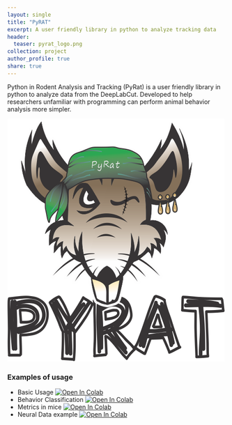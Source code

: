 ```yaml
---
layout: single
title: "PyRAT"
excerpt: A user friendly library in python to analyze tracking data
header:
  teaser: pyrat_logo.png
collection: project
author_profile: true
share: true
---
```


Python in Rodent Analysis and Tracking (PyRat) is a user friendly library in python to analyze data from the DeepLabCut. Developed to help researchers unfamiliar with programming can perform animal behavior analysis more simpler.

![logo](pyrat_logo.png)

### Examples of usage

- Basic Usage [![Open In Colab](https://colab.research.google.com/assets/colab-badge.svg)](https://colab.research.google.com/github/pyratlib/pyrat/blob/main/PyRAT_Basic_Plots.ipynb)
- Behavior Classification [![Open In Colab](https://colab.research.google.com/assets/colab-badge.svg)](https://colab.research.google.com/github/pyratlib/pyrat/blob/main/PyRAT_Behavior_Classification.ipynb)
- Metrics in mice [![Open In Colab](https://colab.research.google.com/assets/colab-badge.svg)](https://colab.research.google.com/github/pyratlib/pyrat/blob/main/PyRAT_Mice.ipynb)
- Neural Data example [![Open In Colab](https://colab.research.google.com/assets/colab-badge.svg)](https://github.com/pyratlib/pyrat/blob/main/PyRAT_Neural_Data.ipynb) 